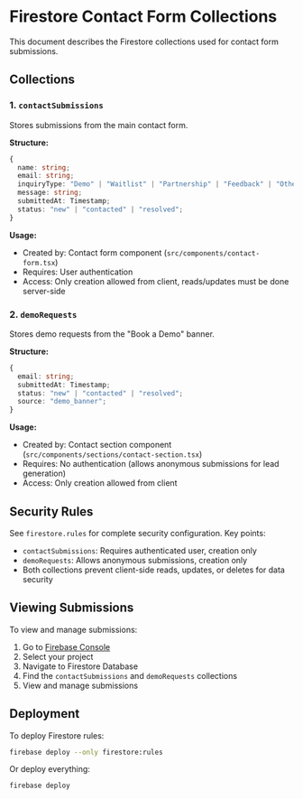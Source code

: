 # Firestore Contact Form Collections

This document describes the Firestore collections used for contact form submissions.

## Collections

### 1. `contactSubmissions`
Stores submissions from the main contact form.

**Structure:**
```typescript
{
  name: string;
  email: string;
  inquiryType: "Demo" | "Waitlist" | "Partnership" | "Feedback" | "Other";
  message: string;
  submittedAt: Timestamp;
  status: "new" | "contacted" | "resolved";
}
```

**Usage:**
- Created by: Contact form component (`src/components/contact-form.tsx`)
- Requires: User authentication
- Access: Only creation allowed from client, reads/updates must be done server-side

### 2. `demoRequests`
Stores demo requests from the "Book a Demo" banner.

**Structure:**
```typescript
{
  email: string;
  submittedAt: Timestamp;
  status: "new" | "contacted" | "resolved";
  source: "demo_banner";
}
```

**Usage:**
- Created by: Contact section component (`src/components/sections/contact-section.tsx`)
- Requires: No authentication (allows anonymous submissions for lead generation)
- Access: Only creation allowed from client

## Security Rules

See `firestore.rules` for complete security configuration. Key points:
- `contactSubmissions`: Requires authenticated user, creation only
- `demoRequests`: Allows anonymous submissions, creation only
- Both collections prevent client-side reads, updates, or deletes for data security

## Viewing Submissions

To view and manage submissions:
1. Go to [Firebase Console](https://console.firebase.google.com/)
2. Select your project
3. Navigate to Firestore Database
4. Find the `contactSubmissions` and `demoRequests` collections
5. View and manage submissions

## Deployment

To deploy Firestore rules:
```bash
firebase deploy --only firestore:rules
```

Or deploy everything:
```bash
firebase deploy
```


